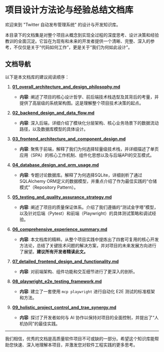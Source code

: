 # 项目设计方法论与经验总结文档库

欢迎来到 "Twitter 自动发布管理系统" 的设计与开发知识库。

本目录下的文档集是对整个项目从概念到实现全过程的深度思考、设计决策和经验教训的全面沉淀。它旨在为现有和未来的开发者提供一个清晰、完整、深入的参考，不仅仅是关于“代码如何工作”，更是关于“我们为何如此设计”。

## 文档导航

以下是本文档库的建议阅读顺序：

1.  **[01_overall_architecture_and_design_philosophy.md](./01_overall_architecture_and_design_philosophy.md)**
    *   **内容**: 阐述了项目的核心设计哲学、前后端技术栈选型及其背后的考量，并提供了高层级的系统架构图。这是理解整个项目技术决策的起点。

2.  **[02_backend_design_and_data_flow.md](./02_backend_design_and_data_flow.md)**
    *   **内容**: 深入后端，详细介绍了模块化分层架构、核心业务场景下的数据流动路径，以及数据库模型的具体设计。

3.  **[03_frontend_architecture_and_component_design.md](./03_frontend_architecture_and_component_design.md)**
    *   **内容**: 聚焦于前端，解释了我们为何选择轻量级技术栈，并详细描述了单页应用（SPA）的核心工作机制、组件化思想以及与后端API的交互模式。

4.  **[04_database_design_and_orm_usage.md](./04_database_design_and_orm_usage.md)**
    *   **内容**: 专题讨论数据库。解释了为何选择SQLite，详细剖析了通过SQLAlchemy ORM定义的数据模型，并重点介绍了作为最佳实践的“仓储模式”（Repository Pattern）。

5.  **[05_testing_and_quality_assurance_strategy.md](./05_testing_and_quality_assurance_strategy.md)**
    *   **内容**: 阐述了项目的质量保证体系。介绍了我们遵循的“测试金字塔”模型，以及针对后端（Pytest）和前端（Playwright）的具体测试策略和调试经验。

6.  **[06_comprehensive_experience_summary.md](./06_comprehensive_experience_summary.md)**
    *   **内容**: 本文档库的精粹。从整个项目实践中提炼出了四套可复用的核心开发方法论，总结了关键技术问题的解决方案，并对项目的未来发展方向进行了展望。**建议所有开发者精读此文。**

7.  **[07_detailed_frontend_design_and_functionality.md](./07_detailed_frontend_design_and_functionality.md)**
    *   **内容**: 对前端架构、组件功能和交互细节进行了更深入的剖析。

8.  **[08_playwright_e2e_testing_framework.md](./08_playwright_e2e_testing_framework.md)**
    *   **内容**: 建立了一套使用 `mcp playwright` 进行自动化 E2E 测试的标准框架和方法。

9.  **[09_holistic_project_control_and_trae_synergy.md](./09_holistic_project_control_and_trae_synergy.md)**
    *   **内容**: 探讨了开发者如何与 AI 协作以保持对项目的全面控制，并提出了“人机协同”的最佳实践。

---

我们相信，优秀的文档是高质量软件项目不可或缺的一部分。希望这个知识库能帮助您快速、深入地理解本项目，并激发您对软件工程实践的更多思考。